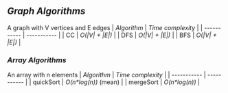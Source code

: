 ## *Graph Algorithms*
A graph with V vertices and E edges
| *Algorithm*     | *Time complexity*               |
| -----------     | -----------                     |
| CC              | *O(\|V\| + \|E\|)*              |
| DFS             | *O(\|V\| + \|E\|)*              |
| BFS             | *O(\|V\| + \|E\|)*              |

### *Array Algorithms*
An array with n elements
| *Algorithm*     | *Time complexity*      |
| -----------     | -----------            |
| quickSort       | *O(n\*log(n))* (mean)  |
| mergeSort       | *O(n\*log(n))*         |